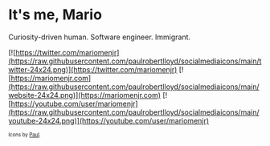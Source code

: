 
# It's me, Mario

Curiosity-driven human. Software engineer. Immigrant.

[![https://twitter.com/mariomenjr](https://raw.githubusercontent.com/paulrobertlloyd/socialmediaicons/main/twitter-24x24.png)](https://twitter.com/mariomenjr)  [![https://mariomenjr.com](https://raw.githubusercontent.com/paulrobertlloyd/socialmediaicons/main/website-24x24.png)](https://mariomenjr.com)  [![https://youtube.com/user/mariomenjr](https://raw.githubusercontent.com/paulrobertlloyd/socialmediaicons/main/youtube-24x24.png)](https://youtube.com/user/mariomenjr)

<sub><sup>Icons by [Paul](https://github.com/paulrobertlloyd/socialmediaicons/).</sup></sub>